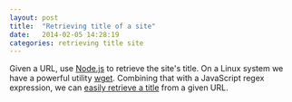 ```yaml
---
layout: post
title:  "Retrieving title of a site"
date:   2014-02-05 14:28:19
categories: retrieving title site
---
```


Given a URL, use [Node.js](http://nodejs.org/) to retrieve the site's title. On
a Linux system we have a powerful utility
[wget](https://www.gnu.org/software/wget/). Combining that with a JavaScript
regex expression, we can
[easily retrieve a title](https://github.com/valera-rozuvan/node-projects/blob/master/06/main.js)
from a given URL.
